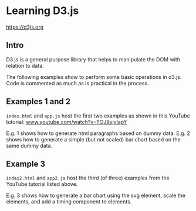 # Learning D3.js 
https://d3js.org

## Intro
D3.js is a general purpose library that helps
to manipulate the DOM with relation to data.

The following examples show to perform some basic operations in d3.js.
Code is commented as much as is practical in the process.

## Examples 1 and 2
```index.html``` and ```app.js``` host the first two examples
as shown in this YouTube tutorial: www.youtube.com/watch?v=TOJ9yjvlapY

E.g. 1 shows how to generate html paragraphs based on dummy data.
E.g. 2 shows how to generate a simple (but not scaled) bar chart
based on the same dummy data.

## Example 3
```index2.html``` and ```app2.js``` host the third (of three) examples
from the YouTube tutorial listed above.

E.g. 3 shows how to generate a bar chart using the svg element, scale the
elements, and add a timing component to elements.